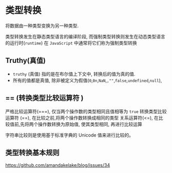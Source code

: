 # 类型转换

将数据由一种类型变换为另一种类型.

类型转换发生在静态类型语言的编译阶段, 而强制类型转换则发生在动态类型语言的运行时(`runtime`)
在 `JavaScript` 中通常将它们称为强制类型转换

## Truthy(真值)

- `truthy` (真值) 指的是在布尔值上下文中, 转换后的值为真的值.
- 所有的值都是真值, 除非被定义为假值(`0`,`0n`,`NaN`,`,""`,`false`,`undefined`,`null`),

## == (转换类型比较运算符 )

严格比较运算符(===), 仅当两个操作数的类型相同且值相等为 `true`
转换类型比较运算符 (==), 在比较之前,将两个操作数转换成相同的类型
关系运算符(<=), 在比较值前,先将两个操作数转换为原始值, 使其类型相同, 再进行比较运算

字符串比较则是使用基于标准字典的 Unicode 值来进行比较的。

## 类型转换基本规则

https://github.com/amandakelake/blog/issues/34
